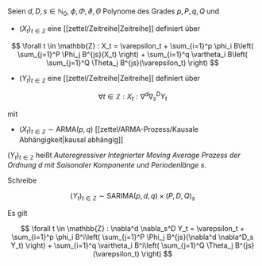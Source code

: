 Seien $d, D, s \in \mathbb{N}_0$, $\phi, \Phi, \vartheta, \Theta$ Polynome des Grades $p, P, q, Q$ und
- $(X_t)_{t \in \mathbb{Z}}$ eine [[zettel/Zeitreihe|Zeitreihe]] definiert über

$$
	\forall t \in \mathbb{Z} : X_t = \varepsilon_t + \sum_{i=1}^p \phi_i B\left( \sum_{j=1}^P \Phi_j B^{js}(X_t) \right) + \sum_{i=1}^q \vartheta_i B\left( \sum_{j=1}^Q \Theta_j B^{js}(\varepsilon_t) \right)
$$

- $(Y_t)_{t \in \mathbb{Z}}$ eine [[zettel/Zeitreihe|Zeitreihe]] definiert über

$$
	\forall t \in \mathbb{Z} : X_t : \nabla^d\nabla_s^D Y_t
$$

mit
- $(X_t)_{t \in \mathbb{Z}} \sim \text{ARMA}(p, q)$ [[zettel/ARMA-Prozess/Kausale Abhängigkeit|kausal abhängig]]

$(Y_t)_{t \in \mathbb{Z}}$ heißt *Autoregressiver Integrierter Moving Average Prozess der Ordnung $d$ mit Saisonaler Komponente und Periodenlänge $s$*.

Schreibe

$$
	(Y_t)_{t \in \mathbb{Z}} \sim \text{SARIMA}(p, d, q) \times (P, D, Q)_s
$$

Es gilt

$$
	\forall t \in \mathbb{Z} : \nabla^d \nabla_s^D Y_t = \varepsilon_t + \sum_{i=1}^p \phi_i B^i\left( \sum_{j=1}^P \Phi_j B^{js}(\nabla^d \nabla^D_s Y_t) \right) + \sum_{i=1}^q \vartheta_i B^i\left( \sum_{j=1}^Q \Theta_j B^{js}(\varepsilon_t) \right)
$$